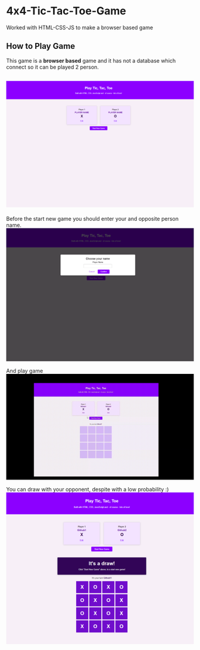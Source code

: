 # 4x4-Tic-Tac-Toe-Game
Worked with HTML-CSS-JS to make a browser based game

## How to Play Game
This game is a **browser based** game and it has not a database which connect so it can be played 2 person. <br/>
## ![mainpage](https://github.com/frknertnt/4x4-Tic-Tac-Toe-Game/blob/main/images/mainpage.png)

Before the start new game you should enter your and opposite person name. 
![editname](https://github.com/frknertnt/4x4-Tic-Tac-Toe-Game/blob/main/images/editname.png) 

And play game
![editname](https://github.com/frknertnt/4x4-Tic-Tac-Toe-Game/blob/main/images/TicTacToe.gif) 

You can draw with your opponent, despite with a low probability :)
![editname](https://github.com/frknertnt/4x4-Tic-Tac-Toe-Game/blob/main/images/draw.png) 





 
